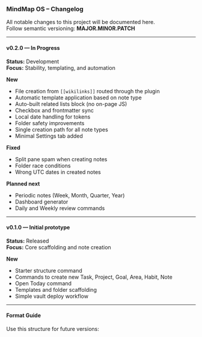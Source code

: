 ### MindMap OS – Changelog

All notable changes to this project will be documented here.  
Follow semantic versioning: **MAJOR.MINOR.PATCH**

---

#### v0.2.0 — In Progress
**Status:** Development  
**Focus:** Stability, templating, and automation

**New**
- File creation from `[[wikilinks]]` routed through the plugin
- Automatic template application based on note type
- Auto-built related lists block (no on-page JS)
- Checkbox and frontmatter sync
- Local date handling for tokens
- Folder safety improvements
- Single creation path for all note types
- Minimal Settings tab added

**Fixed**
- Split pane spam when creating notes
- Folder race conditions
- Wrong UTC dates in created notes

**Planned next**
- Periodic notes (Week, Month, Quarter, Year)
- Dashboard generator
- Daily and Weekly review commands

---

#### v0.1.0 — Initial prototype
**Status:** Released  
**Focus:** Core scaffolding and note creation

**New**
- Starter structure command
- Commands to create new Task, Project, Goal, Area, Habit, Note
- Open Today command
- Templates and folder scaffolding
- Simple vault deploy workflow

---

#### Format Guide
Use this structure for future versions: